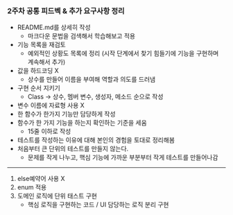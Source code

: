 ### 2주차 공통 피드벡 & 추가 요구사항 정리

- README.md를 상세히 작성
    - 마크다운 문법을 검색해서 학습해보고 적용
- 기능 목록을 재검토
    - 예외적인 상황도 목록에 정리 (시작 단계에서 찾기 힘들기에 기능을 구현하며 계속해서 추가)
- 값을 하드코딩 X
    - 상수를 만들어 이름을 부여해 역할과 의도를 드러냄
- 구현 순서 지키기
    - Class -> 상수, 멤버 변수, 생성자, 메소드 순으로 작성
- 변수 이름에 자료형 사용 X
- 한 함수가 한가지 기능만 담당하게 작성
- 함수가 한 가지 기능을 하는지 확인하는 기준을 세움
    - 15줄 이하로 작성
- 테스트를 작성하는 이유에 대해 본인의 경험을 토대로 정리해봄
- 처음부터 큰 단위의 테스트를 만들지 않는다.
    - 문제를 작게 나누고, 핵심 기능에 가까운 부분부터 작게 테스트를 만들어나감

---

1. else예약어 사용 X
2. enum 적용
3. 도메인 로직에 단위 태스트 구현
   - 핵심 로직을 구현하는 코드 / UI 담당하는 로직 분리 구현